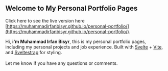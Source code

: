 ## Welcome to My Personal Portfolio Pages

Click here to see the live version here [https://muhammadirfanbisyr.github.io/personal-portfolio/](https://muhammadirfanbisyr.github.io/personal-portfolio/).

Hi, **i'm Muhammad Irfan Bisyr**, this is my personal portfolio pages, including my personal projects and job experience. Built with [Svelte](https://svelte.dev/) + [Vite](https://vitejs.dev/), and [Sveltestrap](https://sveltestrap.js.org/) for styling.
<br>
<br>
Let me know if you have any questions or comments.
